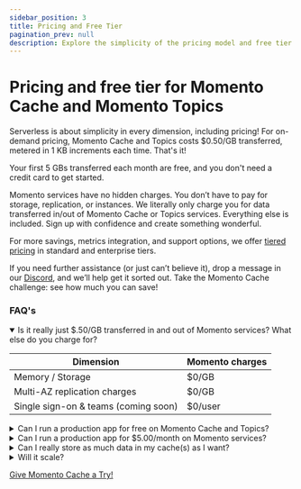 ```yaml
---
sidebar_position: 3
title: Pricing and Free Tier
pagination_prev: null
description: Explore the simplicity of the pricing model and free tier information for Momento Cache and Momento Topics
---
```


# Pricing and free tier for Momento Cache and Momento Topics

Serverless is about simplicity in every dimension, including pricing! For on-demand pricing, Momento Cache and Topics costs $0.50/GB transferred, metered in 1 KB increments each time. That's it!

Your first 5 GBs transferred each month are free, and you don't need a credit card to get started.

Momento services have no hidden charges. You don’t have to pay for storage, replication, or instances. We literally only charge you for data transferred in/out of Momento Cache or Topics services. Everything else is included. Sign up with confidence and create something wonderful.

For more savings, metrics integration, and support options, we offer [tiered pricing](https://www.gomomento.com/pricing) in standard and enterprise tiers.

If you need further assistance (or just can’t believe it), drop a message in our [Discord](https://discord.gg/Z7FSXB89), and we’ll help get it sorted out. Take the Momento Cache challenge: see how much you can save!

### FAQ's

<details open>
  <summary>Is it really just $.50/GB transferred in and out of Momento services? What else do you charge for?</summary>

| Dimension                            | Momento charges           |
|--------------------------------------|---------------------------|
| Memory / Storage                     | $0/GB                     |
| Multi-AZ replication charges         | $0/GB                     |
| Single sign-on & teams (coming soon) | $0/user                   |

 </details>

<details>
<summary>Can I run a production app for free on Momento Cache and Topics?</summary>
Absolutely! Our free tier and low usage tiers are just billing. It is the same exact service and features whether you use 40GB/month or 40TB/month. You get all our availability features like multi-AZ replication, hot key protection, and automatic scaling to handle bursts. In the free tier, you even get all our security features for free, such as <a href="../develop/authentication">fine-grained auth tokens</a>, end-to-end encryption, per-request authentication, and TLS.

We frequently find customers provisioning an entire cluster to handle low-request per second (RPS) workflows. If you want them to be HA, you need multiple nodes. If you believe in CICD, you likely have a similarly sized cluster in staging—and maybe even in dev. That adds up! Turn off those machines—and save the environment. Go Momento!
</details>

<details>
  <summary>Can I run a production app for $5.00/month on Momento services?</summary>
Absolutely! If you are transferring 15 GB of data in/out of Momento Cache each month, you get the first 5GB free each month and pay $0.50/GB for the remaining 10GB each month. Access enterprise-grade availability, security, and performance at any scale with Momento.


As crazy as it sounds, we are not the first to do this. You can experience this with other serverless services like Amazon DynamoDB, Amazon S3, and more—we are just bringing serverless to caching!
</details>

<details>
  <summary>Can I really store as much data in my cache(s) as I want?</summary>
Heck yeah! You are billed for the inbound and outbound data transfer, not the volume of data in your cache.
</details>

<details>
  <summary>Will it scale?</summary>
Hell yes! Momento services are the best way to future-proof your application story. You can add Momento Cache *extremely* quickly, and it just fades into the background whether you are doing 1 operation per second (ops/s) or 1 million ops/s. You just pay for what you use, so you get a scalable cache without spending a lot of cash.
</details>

[Give Momento Cache a Try!](../getting-started.mdx)
